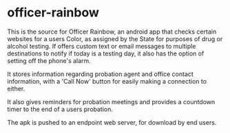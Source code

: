 # officer-rainbow
This is the source for Officer Rainbow, an android app that checks certain websites
for a users Color, as assigned by the State for purposes of drug or alcohol testing.
If offers custom text or email messages to multiple destinations to notify if today
is a testing day, it also has the option of setting off the phone's alarm.

It stores information regarding probation agent and office contact information, with
a 'Call Now' button for easily making a connection to either.

It also gives reminders for probation meetings and provides a countdown timer to the
end of a users probation.

The apk is pushed to an endpoint web server, for download by end users.
